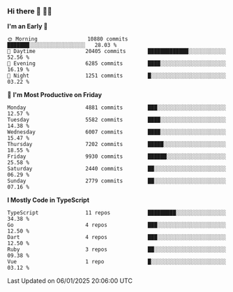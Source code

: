 ### Hi there 👋 🧑‍💻



<!--START_SECTION:waka-->
**I'm an Early 🐤** 

```text
🌞 Morning                10880 commits       ███████░░░░░░░░░░░░░░░░░░   28.03 % 
🌆 Daytime                20405 commits       █████████████░░░░░░░░░░░░   52.56 % 
🌃 Evening                6285 commits        ████░░░░░░░░░░░░░░░░░░░░░   16.19 % 
🌙 Night                  1251 commits        █░░░░░░░░░░░░░░░░░░░░░░░░   03.22 % 
```
📅 **I'm Most Productive on Friday** 

```text
Monday                   4881 commits        ███░░░░░░░░░░░░░░░░░░░░░░   12.57 % 
Tuesday                  5582 commits        ████░░░░░░░░░░░░░░░░░░░░░   14.38 % 
Wednesday                6007 commits        ████░░░░░░░░░░░░░░░░░░░░░   15.47 % 
Thursday                 7202 commits        █████░░░░░░░░░░░░░░░░░░░░   18.55 % 
Friday                   9930 commits        ██████░░░░░░░░░░░░░░░░░░░   25.58 % 
Saturday                 2440 commits        ██░░░░░░░░░░░░░░░░░░░░░░░   06.29 % 
Sunday                   2779 commits        ██░░░░░░░░░░░░░░░░░░░░░░░   07.16 % 
```


**I Mostly Code in TypeScript** 

```text
TypeScript               11 repos            █████████░░░░░░░░░░░░░░░░   34.38 % 
Go                       4 repos             ███░░░░░░░░░░░░░░░░░░░░░░   12.50 % 
Dart                     4 repos             ███░░░░░░░░░░░░░░░░░░░░░░   12.50 % 
Ruby                     3 repos             ██░░░░░░░░░░░░░░░░░░░░░░░   09.38 % 
Vue                      1 repo              █░░░░░░░░░░░░░░░░░░░░░░░░   03.12 % 
```




 Last Updated on 06/01/2025 20:06:00 UTC
<!--END_SECTION:waka-->


